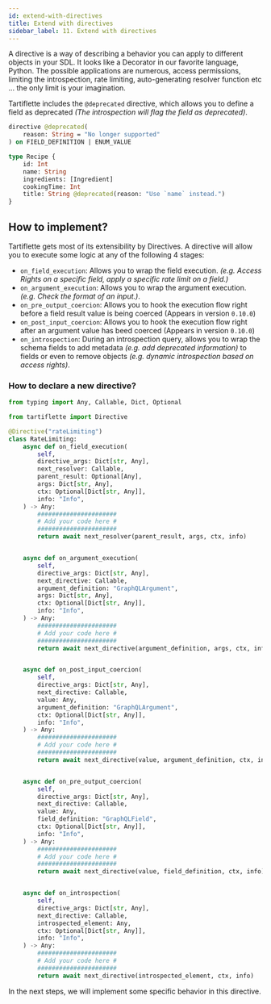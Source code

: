 ```yaml
---
id: extend-with-directives
title: Extend with directives
sidebar_label: 11. Extend with directives
---
```


A directive is a way of describing a behavior you can apply to different objects in your SDL. It looks like a Decorator in our favorite language, Python. The possible applications are numerous, access permissions, limiting the introspection, rate limiting, auto-generating resolver function etc ... the only limit is your imagination.

Tartiflette includes the `@deprecated` directive, which allows you to define a field as deprecated _(The introspection will flag the field as deprecated)_.

```graphql
directive @deprecated(
    reason: String = "No longer supported"
) on FIELD_DEFINITION | ENUM_VALUE

type Recipe {
    id: Int
    name: String
    ingredients: [Ingredient]
    cookingTime: Int
    title: String @deprecated(reason: "Use `name` instead.")
}
```

## How to implement?

Tartiflette gets most of its extensibility by Directives. A directive will allow you to execute some logic at any of the following 4 stages:

* `on_field_execution`: Allows you to wrap the field execution. _(e.g. Access Rights on a specific field, apply a specific rate limit on a field.)_
* `on_argument_execution`: Allows you to wrap the argument execution. _(e.g. Check the format of an input.)_.
* `on_pre_output_coercion`: Allows you to hook the execution flow right before a field result value is being coerced (Appears in version `0.10.0`)
* `on_post_input_coercion`: Allows you to hook the execution flow right after an argument value has beed coerced (Appears in version `0.10.0`)
* `on_introspection`: During an introspection query, allows you to wrap the schema fields to add metadata _(e.g. add deprecated information)_ to fields or even to remove objects _(e.g. dynamic introspection based on access rights)_.

### How to declare a new directive?

```python
from typing import Any, Callable, Dict, Optional

from tartiflette import Directive

@Directive("rateLimiting")
class RateLimiting:
    async def on_field_execution(
        self,
        directive_args: Dict[str, Any],
        next_resolver: Callable,
        parent_result: Optional[Any],
        args: Dict[str, Any],
        ctx: Optional[Dict[str, Any]],
        info: "Info",
    ) -> Any:
        ######################
        # Add your code here #
        ######################
        return await next_resolver(parent_result, args, ctx, info)


    async def on_argument_execution(
        self,
        directive_args: Dict[str, Any],
        next_directive: Callable,
        argument_definition: "GraphQLArgument",
        args: Dict[str, Any],
        ctx: Optional[Dict[str, Any]],
        info: "Info",
    ) -> Any:
        ######################
        # Add your code here #
        ######################
        return await next_directive(argument_definition, args, ctx, info)


    async def on_post_input_coercion(
        self,
        directive_args: Dict[str, Any],
        next_directive: Callable,
        value: Any,
        argument_definition: "GraphQLArgument",
        ctx: Optional[Dict[str, Any]],
        info: "Info",
    ) -> Any:
        ######################
        # Add your code here #
        ######################
        return await next_directive(value, argument_definition, ctx, info)


    async def on_pre_output_coercion(
        self,
        directive_args: Dict[str, Any],
        next_directive: Callable,
        value: Any,
        field_definition: "GraphQLField",
        ctx: Optional[Dict[str, Any]],
        info: "Info",
    ) -> Any:
        ######################
        # Add your code here #
        ######################
        return await next_directive(value, field_definition, ctx, info)


    async def on_introspection(
        self,
        directive_args: Dict[str, Any],
        next_directive: Callable,
        introspected_element: Any,
        ctx: Optional[Dict[str, Any]],
        info: "Info",
    ) -> Any:
        ######################
        # Add your code here #
        ######################
        return await next_directive(introspected_element, ctx, info)
```

In the next steps, we will implement some specific behavior in this directive.
